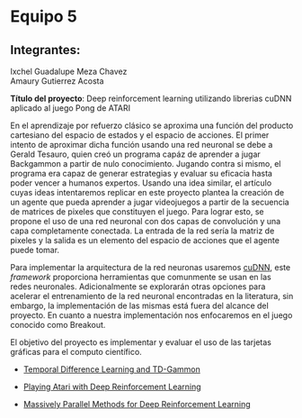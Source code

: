 # Equipo 5

## Integrantes:

Ixchel Guadalupe Meza Chavez  
Amaury Gutierrez Acosta  

**Título del proyecto**: Deep reinforcement learning utilizando librerias cuDNN aplicado al juego Pong de ATARI

En el aprendizaje por refuerzo clásico se aproxima una función del producto cartesiano del espacio de estados y el espacio de acciones. El primer intento de aproximar dicha función usando una red neuronal se debe a Gerald Tesauro, quien creó un programa capáz de aprender a jugar Backgammon a partir de nulo conocimiento. Jugando contra si mismo, el programa era capaz de generar estrategias y evaluar su eficacia hasta poder vencer a humanos expertos. Usando una idea similar, el artículo cuyas ideas intentaremos replicar en este proyecto plantea la creación de un agente que pueda aprender a jugar videojuegos a partir de la secuencia de matrices de pixeles que constituyen el juego. Para lograr esto, se propone el uso de una red neuronal con dos capas de convolución y una capa completamente conectada. La entrada de la red sería la matriz de pixeles y la salida es un elemento del espacio de acciones que el agente puede tomar.

Para implementar la arquitectura de la red neuronas usaremos [cuDNN](https://developer.nvidia.com/cudnn), este *framework* proporciona herramientas que comunmente se usan en las redes neuronales. Adicionalmente se explorarán otras opciones para acelerar el entrenamiento de la red neuronal encontradas en la literatura, sin embargo, la implementación de las mismas está fuera del alcance del proyecto. En cuanto a nuestra implementación nos enfocaremos en el juego conocido como Breakout.

El objetivo del proyecto es implementar y evaluar el uso de las tarjetas gráficas para el computo científico. 


- [Temporal Difference Learning and TD-Gammon](http://courses.cs.washington.edu/courses/cse590hk/01sp/Readings/tesauro95cacm.pdf)

- [Playing Atari with Deep Reinforcement Learning](https://arxiv.org/pdf/1312.5602.pdf)

- [Massively Parallel Methods for Deep Reinforcement Learning](https://arxiv.org/pdf/1507.04296.pdf)